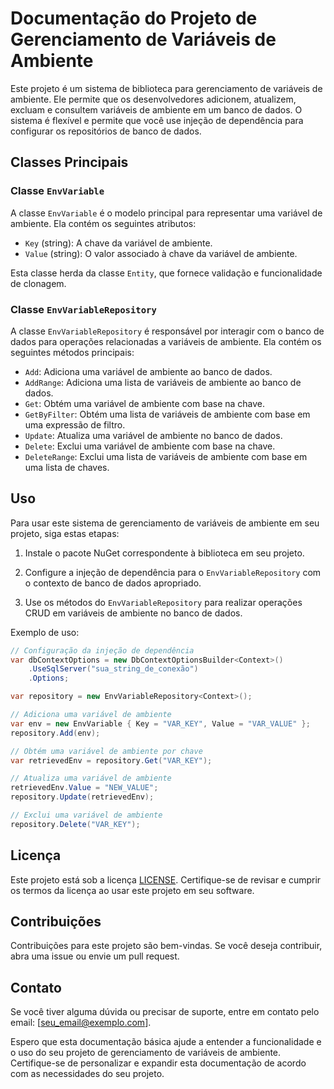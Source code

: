 # Documentação do Projeto de Gerenciamento de Variáveis de Ambiente

Este projeto é um sistema de biblioteca para gerenciamento de variáveis de ambiente. Ele permite que os desenvolvedores adicionem, atualizem, excluam e consultem variáveis de ambiente em um banco de dados. O sistema é flexível e permite que você use injeção de dependência para configurar os repositórios de banco de dados.

## Classes Principais

### Classe `EnvVariable`

A classe `EnvVariable` é o modelo principal para representar uma variável de ambiente. Ela contém os seguintes atributos:

- `Key` (string): A chave da variável de ambiente.
- `Value` (string): O valor associado à chave da variável de ambiente.

Esta classe herda da classe `Entity`, que fornece validação e funcionalidade de clonagem.

### Classe `EnvVariableRepository`

A classe `EnvVariableRepository` é responsável por interagir com o banco de dados para operações relacionadas a variáveis de ambiente. Ela contém os seguintes métodos principais:

- `Add`: Adiciona uma variável de ambiente ao banco de dados.
- `AddRange`: Adiciona uma lista de variáveis de ambiente ao banco de dados.
- `Get`: Obtém uma variável de ambiente com base na chave.
- `GetByFilter`: Obtém uma lista de variáveis de ambiente com base em uma expressão de filtro.
- `Update`: Atualiza uma variável de ambiente no banco de dados.
- `Delete`: Exclui uma variável de ambiente com base na chave.
- `DeleteRange`: Exclui uma lista de variáveis de ambiente com base em uma lista de chaves.

## Uso

Para usar este sistema de gerenciamento de variáveis de ambiente em seu projeto, siga estas etapas:

1. Instale o pacote NuGet correspondente à biblioteca em seu projeto.

2. Configure a injeção de dependência para o `EnvVariableRepository` com o contexto de banco de dados apropriado.

3. Use os métodos do `EnvVariableRepository` para realizar operações CRUD em variáveis de ambiente no banco de dados.

Exemplo de uso:

```csharp
// Configuração da injeção de dependência
var dbContextOptions = new DbContextOptionsBuilder<Context>()
    .UseSqlServer("sua_string_de_conexão")
    .Options;

var repository = new EnvVariableRepository<Context>();

// Adiciona uma variável de ambiente
var env = new EnvVariable { Key = "VAR_KEY", Value = "VAR_VALUE" };
repository.Add(env);

// Obtém uma variável de ambiente por chave
var retrievedEnv = repository.Get("VAR_KEY");

// Atualiza uma variável de ambiente
retrievedEnv.Value = "NEW_VALUE";
repository.Update(retrievedEnv);

// Exclui uma variável de ambiente
repository.Delete("VAR_KEY");
```

## Licença

Este projeto está sob a licença [LICENSE](link_para_licença). Certifique-se de revisar e cumprir os termos da licença ao usar este projeto em seu software.

## Contribuições

Contribuições para este projeto são bem-vindas. Se você deseja contribuir, abra uma issue ou envie um pull request.

## Contato

Se você tiver alguma dúvida ou precisar de suporte, entre em contato pelo email: [seu_email@exemplo.com].

Espero que esta documentação básica ajude a entender a funcionalidade e o uso do seu projeto de gerenciamento de variáveis de ambiente. Certifique-se de personalizar e expandir esta documentação de acordo com as necessidades do seu projeto.
